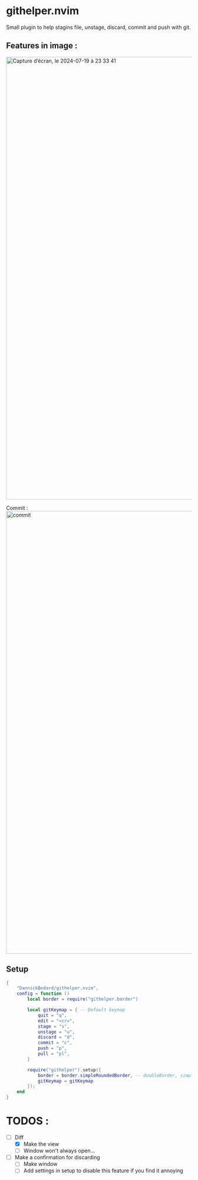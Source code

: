 # githelper.nvim
Small plugin to help stagins file, unstage, discard, commit and push with git.

## Features in image  :
<img width="1200" alt="Capture d’écran, le 2024-07-19 à 23 33 41" src="https://github.com/user-attachments/assets/4dc8e8e2-85d1-4d33-88c2-a10591cc888b">

Commit : 
<img width="1200" alt="commit" src="https://github.com/user-attachments/assets/fb52fd5e-7a2d-4271-8641-521f2b875874">

## Setup

```lua
{
    "DannickBedard/githelper.nvim",
    config = function ()
        local border = require("githelper.border")

        local gitKeymap = { -- Default keymap
            quit = "q",
            edit = "<cr>",
            stage = "s",
            unstage = "u",
            discard = "d",
            commit = "c",
            push = "p",
            pull = "pl",
        }

        require("githelper").setup({
            border = border.simpleRoundedBorder, -- doubleBorder, simpleBorder, simpleRoundedBorder, simpleThickBorder
            gitKeymap = gitKeymap
        });
    end
}
```

# TODOS : 
- [ ] Diff
    - [x] Make the view
    - [ ] Window won't always open... 
- [ ] Make a confirmation for discarding
    - [ ] Make window
    - [ ] Add settings in setup to disable this feature if you find it annoying
